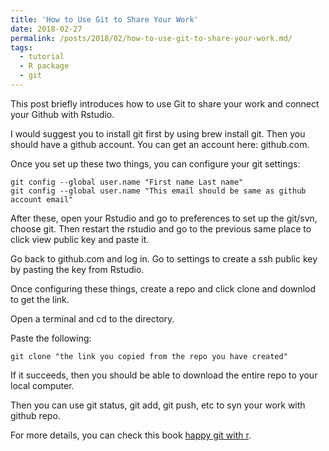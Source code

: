 ```yaml
---
title: 'How to Use Git to Share Your Work'
date: 2018-02-27
permalink: /posts/2018/02/how-to-use-git-to-share-your-work.md/
tags:
  - tutorial
  - R package
  - git
---
```


This post briefly introduces how to use Git to share your work and connect your Github with Rstudio.

I would suggest you to install git first by using brew install git.
Then you should have a github account. You can get an account here: github.com.

Once you set up these two things, you can configure your git settings:
```
git config --global user.name "First name Last name"
git config --global user.name "This email should be same as github account email"
```

After these, open your Rstudio and go to preferences to set up the git/svn, choose git. Then restart the rstudio and go to the previous same place to click view public key and paste it.

Go back to github.com and log in. Go to settings to create a ssh public key by pasting the key from Rstudio.

Once configuring these things, create a repo and click clone and downlod to get the link.

Open a terminal and cd to the directory.

Paste the following:
```
git clone "the link you copied from the repo you have created"
```
If it succeeds, then you should be able to download the entire repo to your local computer.

Then you can use git status, git add, git push, etc to syn your work with github repo.

For more details, you can check this book [happy git with r](http://happygitwithr.com/).
